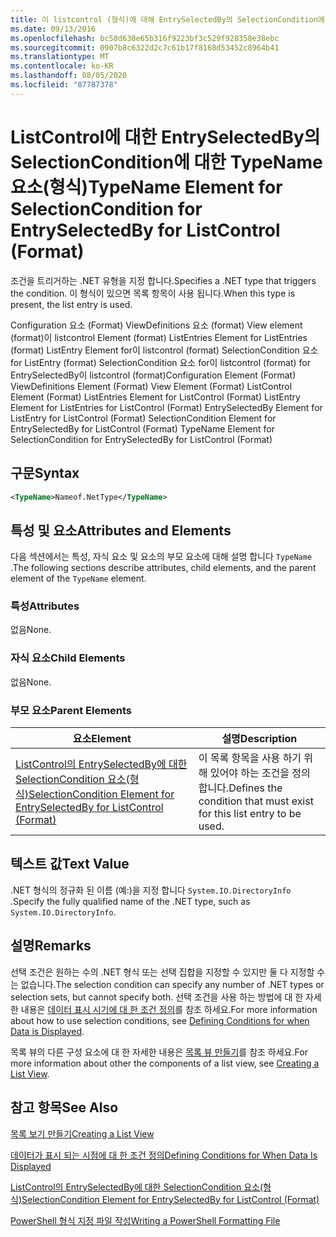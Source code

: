 ```yaml
---
title: 이 listcontrol (형식)에 대해 EntrySelectedBy의 SelectionCondition에 대 한 TypeName 요소 | Microsoft Docs
ms.date: 09/13/2016
ms.openlocfilehash: bc58d630e65b316f9223bf3c529f928358e38ebc
ms.sourcegitcommit: 0907b8c6322d2c7c61b17f8168d53452c8964b41
ms.translationtype: MT
ms.contentlocale: ko-KR
ms.lasthandoff: 08/05/2020
ms.locfileid: "87787378"
---
```

# <a name="typename-element-for-selectioncondition-for-entryselectedby-for-listcontrol-format"></a><span data-ttu-id="43c48-102">ListControl에 대한 EntrySelectedBy의 SelectionCondition에 대한 TypeName 요소(형식)</span><span class="sxs-lookup"><span data-stu-id="43c48-102">TypeName Element for SelectionCondition for EntrySelectedBy for ListControl (Format)</span></span>

<span data-ttu-id="43c48-103">조건을 트리거하는 .NET 유형을 지정 합니다.</span><span class="sxs-lookup"><span data-stu-id="43c48-103">Specifies a .NET type that triggers the condition.</span></span> <span data-ttu-id="43c48-104">이 형식이 있으면 목록 항목이 사용 됩니다.</span><span class="sxs-lookup"><span data-stu-id="43c48-104">When this type is present, the list entry is used.</span></span>

<span data-ttu-id="43c48-105">Configuration 요소 (Format) ViewDefinitions 요소 (format) View element (format)이 listcontrol Element (format) ListEntries Element for ListEntries (format) ListEntry Element for이 listcontrol (format) SelectionCondition 요소 for ListEntry (format) SelectionCondition 요소 for이 listcontrol (format) for EntrySelectedBy이 listcontrol (format)</span><span class="sxs-lookup"><span data-stu-id="43c48-105">Configuration Element (Format) ViewDefinitions Element (Format) View Element (Format) ListControl Element (Format) ListEntries Element for ListControl (Format) ListEntry Element for ListEntries for ListControl (Format) EntrySelectedBy Element for ListEntry for ListControl (Format) SelectionCondition Element for EntrySelectedBy for ListControl (Format) TypeName Element for SelectionCondition for EntrySelectedBy for ListControl (Format)</span></span>

## <a name="syntax"></a><span data-ttu-id="43c48-106">구문</span><span class="sxs-lookup"><span data-stu-id="43c48-106">Syntax</span></span>

```xml
<TypeName>Nameof.NetType</TypeName>
```

## <a name="attributes-and-elements"></a><span data-ttu-id="43c48-107">특성 및 요소</span><span class="sxs-lookup"><span data-stu-id="43c48-107">Attributes and Elements</span></span>

<span data-ttu-id="43c48-108">다음 섹션에서는 특성, 자식 요소 및 요소의 부모 요소에 대해 설명 합니다 `TypeName` .</span><span class="sxs-lookup"><span data-stu-id="43c48-108">The following sections describe attributes, child elements, and the parent element of the `TypeName` element.</span></span>

### <a name="attributes"></a><span data-ttu-id="43c48-109">특성</span><span class="sxs-lookup"><span data-stu-id="43c48-109">Attributes</span></span>

<span data-ttu-id="43c48-110">없음</span><span class="sxs-lookup"><span data-stu-id="43c48-110">None.</span></span>

### <a name="child-elements"></a><span data-ttu-id="43c48-111">자식 요소</span><span class="sxs-lookup"><span data-stu-id="43c48-111">Child Elements</span></span>

<span data-ttu-id="43c48-112">없음</span><span class="sxs-lookup"><span data-stu-id="43c48-112">None.</span></span>

### <a name="parent-elements"></a><span data-ttu-id="43c48-113">부모 요소</span><span class="sxs-lookup"><span data-stu-id="43c48-113">Parent Elements</span></span>

|<span data-ttu-id="43c48-114">요소</span><span class="sxs-lookup"><span data-stu-id="43c48-114">Element</span></span>|<span data-ttu-id="43c48-115">설명</span><span class="sxs-lookup"><span data-stu-id="43c48-115">Description</span></span>|
|-------------|-----------------|
|[<span data-ttu-id="43c48-116">ListControl의 EntrySelectedBy에 대한 SelectionCondition 요소(형식)</span><span class="sxs-lookup"><span data-stu-id="43c48-116">SelectionCondition Element for EntrySelectedBy for ListControl (Format)</span></span>](./selectioncondition-element-for-entryselectedby-for-listcontrol-format.md)|<span data-ttu-id="43c48-117">이 목록 항목을 사용 하기 위해 있어야 하는 조건을 정의 합니다.</span><span class="sxs-lookup"><span data-stu-id="43c48-117">Defines the condition that must exist for this list entry to be used.</span></span>|

## <a name="text-value"></a><span data-ttu-id="43c48-118">텍스트 값</span><span class="sxs-lookup"><span data-stu-id="43c48-118">Text Value</span></span>

<span data-ttu-id="43c48-119">.NET 형식의 정규화 된 이름 (예:)을 지정 합니다 `System.IO.DirectoryInfo` .</span><span class="sxs-lookup"><span data-stu-id="43c48-119">Specify the fully qualified name of the .NET type, such as `System.IO.DirectoryInfo`.</span></span>

## <a name="remarks"></a><span data-ttu-id="43c48-120">설명</span><span class="sxs-lookup"><span data-stu-id="43c48-120">Remarks</span></span>

<span data-ttu-id="43c48-121">선택 조건은 원하는 수의 .NET 형식 또는 선택 집합을 지정할 수 있지만 둘 다 지정할 수는 없습니다.</span><span class="sxs-lookup"><span data-stu-id="43c48-121">The selection condition can specify any number of .NET types or selection sets, but cannot specify both.</span></span> <span data-ttu-id="43c48-122">선택 조건을 사용 하는 방법에 대 한 자세한 내용은 [데이터 표시 시기에 대 한 조건 정의](./defining-conditions-for-displaying-data.md)를 참조 하세요.</span><span class="sxs-lookup"><span data-stu-id="43c48-122">For more information about how to use selection conditions, see [Defining Conditions for when Data is Displayed](./defining-conditions-for-displaying-data.md).</span></span>

<span data-ttu-id="43c48-123">목록 뷰의 다른 구성 요소에 대 한 자세한 내용은 [목록 뷰 만들기](./creating-a-list-view.md)를 참조 하세요.</span><span class="sxs-lookup"><span data-stu-id="43c48-123">For more information about other the components of a list view, see [Creating a List View](./creating-a-list-view.md).</span></span>

## <a name="see-also"></a><span data-ttu-id="43c48-124">참고 항목</span><span class="sxs-lookup"><span data-stu-id="43c48-124">See Also</span></span>

[<span data-ttu-id="43c48-125">목록 보기 만들기</span><span class="sxs-lookup"><span data-stu-id="43c48-125">Creating a List View</span></span>](./creating-a-list-view.md)

[<span data-ttu-id="43c48-126">데이터가 표시 되는 시점에 대 한 조건 정의</span><span class="sxs-lookup"><span data-stu-id="43c48-126">Defining Conditions for When Data Is Displayed</span></span>](./defining-conditions-for-displaying-data.md)

[<span data-ttu-id="43c48-127">ListControl의 EntrySelectedBy에 대한 SelectionCondition 요소(형식)</span><span class="sxs-lookup"><span data-stu-id="43c48-127">SelectionCondition Element for EntrySelectedBy for ListControl (Format)</span></span>](./selectioncondition-element-for-entryselectedby-for-listcontrol-format.md)

[<span data-ttu-id="43c48-128">PowerShell 형식 지정 파일 작성</span><span class="sxs-lookup"><span data-stu-id="43c48-128">Writing a PowerShell Formatting File</span></span>](./writing-a-powershell-formatting-file.md)
